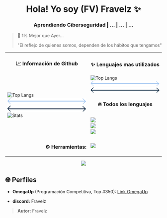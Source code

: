 <!-- Mi Perfil ***************************************** -->

<h1 align="center"> Hola! Yo soy (FV) Fravelz ✨ </h1>

<h3 align="center">Aprendiendo Ciberseguridad | ... | ... | ... </h3>

> 💎 1% Mejor que Ayer...  
>
> "El reflejo de quienes somos, dependen de los hábitos que tengamos"

<!-- Mi Información ************************************ -->

<table>
  <tr>
    <td>
      <h3 align="center">📈 Información de Github</h3>
    </td>
    <td>
      <h3 align="center">✨ Lenguajes mas utilizados</h3>
    </td>
  </tr>

  <tr>
   <td>
      <img src="https://github-readme-streak-stats.herokuapp.com/?user=Fravelz&theme=tokyonight&hide_border=true" alt="Top Langs" width="100%"/> 
      <img src="./imagenes/separador-bg-black.webp#gh-dark-mode-only"/>
      <img src="./imagenes/separador-bg-white.webp#gh-light-mode-only"/>
      <img src="https://github-readme-stats.vercel.app/api?username=FraVelz&show_icons=true&theme=tokyonight&hide_border=true" alt="Stats" width="100%" />
    </td>
    <td>
      <img src="https://github-readme-stats.vercel.app/api/top-langs/?username=FraVelz&layout=compact&theme=tokyonight&hide_border=true" alt="Top Langs" width="100%" />
      <img src="./imagenes/separador-bg-black.webp#gh-dark-mode-only"/>
      <img src="./imagenes/separador-bg-white.webp#gh-light-mode-only"/>
      <h3 align="center">🔥 Todos los lenguajes</h3>
      <br />
      <img width="100%" src="https://skillicons.dev/icons?i=cpp,py,bash," />
      <br />
      <img width="100%" src="https://skillicons.dev/icons?i=,markdown,flutter," />
      <br />
      <img width="100%" src="https://skillicons.dev/icons?i=,html,css,js" />
  </tr>

 <tr>
   <td>
      <h3 align="right"><b> ⚙️ Herramientas:</b></h3>
     <td>
      <img src="https://skillicons.dev/icons?i=arch,vscode,neovim,github,discord" width="100%" />
    </td>
 </tr>
</table>

<p align="center">
  <img src="https://github-readme-activity-graph.vercel.app/graph?username=fravelz&theme=tokyo-night&hide_border=true&area=true" />
</p>

<!-- Mi Otro Perfil ************************************ -->

## 🌐 Perfiles

- **OmegaUp** (Programación Competitiva, Top #350): [Link OmegaUp](https://omegaup.com/profile/fravelz)

- **discord:** Fravelz

> **Autor:** Fravelz
